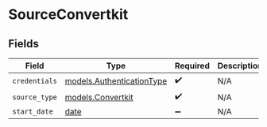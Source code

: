 # SourceConvertkit


## Fields

| Field                                                                | Type                                                                 | Required                                                             | Description                                                          |
| -------------------------------------------------------------------- | -------------------------------------------------------------------- | -------------------------------------------------------------------- | -------------------------------------------------------------------- |
| `credentials`                                                        | [models.AuthenticationType](../models/authenticationtype.md)         | :heavy_check_mark:                                                   | N/A                                                                  |
| `source_type`                                                        | [models.Convertkit](../models/convertkit.md)                         | :heavy_check_mark:                                                   | N/A                                                                  |
| `start_date`                                                         | [date](https://docs.python.org/3/library/datetime.html#date-objects) | :heavy_minus_sign:                                                   | N/A                                                                  |
